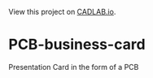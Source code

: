 View this project on [CADLAB.io](https://cadlab.io/project/28799). 

# PCB-business-card
Presentation Card in the form of a PCB

